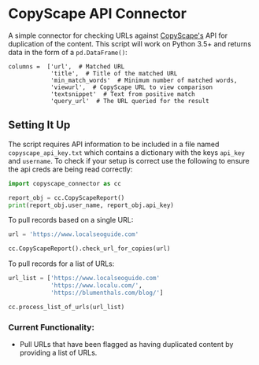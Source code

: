 # CopyScape API Connector

A simple connector for checking URLs against [CopyScape's](http://www.copyscape.com/) 
API for duplication of the content. This script will work on Python 3.5+ and returns data in the form of a 
`pd.DataFrame()`:
```
columns =  ['url',  # Matched URL
            'title',  # Title of the matched URL
            'min_match_words'  # Minimum number of matched words, 
            'viewurl',  # CopyScape URL to view comparison
            'textsnippet'  # Text from positive match
            'query_url'  # The URL queried for the result
```


## Setting It Up
The script requires API information to be included in a file named `copyscape_api_key.txt` which contains a
dictionary with the keys `api_key` and `username`.  To check if your setup is correct use the following to 
ensure the api creds are being read correctly: 

```python
import copyscape_connector as cc

report_obj = cc.CopyScapeReport()
print(report_obj.user_name, report_obj.api_key)
```

To pull records based on a single URL:
```python
url = 'https://www.localseoguide.com'

cc.CopyScapeReport().check_url_for_copies(url)
```

To pull records for a list of URLs: 
```python
url_list = ['https://www.localseoguide.com'
            'https://www.localu.com/',
            'https://blumenthals.com/blog/'] 

cc.process_list_of_urls(url_list)
```

### Current Functionality: 
- Pull URLs that have been flagged as having duplicated content by providing a list of URLs.